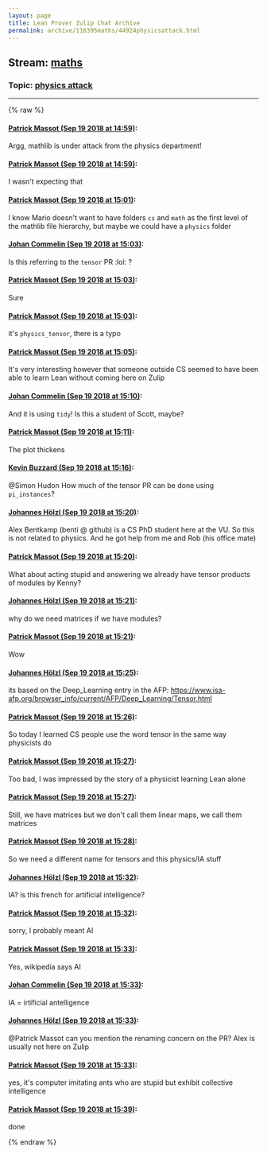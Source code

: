 ```yaml
---
layout: page
title: Lean Prover Zulip Chat Archive 
permalink: archive/116395maths/44924physicsattack.html
---
```


## Stream: [maths](index.html)
### Topic: [physics attack](44924physicsattack.html)

---


{% raw %}
#### [ Patrick Massot (Sep 19 2018 at 14:59)](https://leanprover.zulipchat.com/#narrow/stream/116395-maths/topic/physics%20attack/near/134230265):
<p>Argg, mathlib is under attack from the physics department!</p>

#### [ Patrick Massot (Sep 19 2018 at 14:59)](https://leanprover.zulipchat.com/#narrow/stream/116395-maths/topic/physics%20attack/near/134230288):
<p>I wasn't expecting that</p>

#### [ Patrick Massot (Sep 19 2018 at 15:01)](https://leanprover.zulipchat.com/#narrow/stream/116395-maths/topic/physics%20attack/near/134230387):
<p>I know Mario doesn't want to have folders <code>cs</code> and <code>math</code> as the first level of the mathlib file hierarchy, but maybe we could have a <code>physics</code> folder</p>

#### [ Johan Commelin (Sep 19 2018 at 15:03)](https://leanprover.zulipchat.com/#narrow/stream/116395-maths/topic/physics%20attack/near/134230503):
<p>Is this referring to the <code>tensor</code> PR <span class="emoji emoji-1f606" title="lol">:lol:</span> ?</p>

#### [ Patrick Massot (Sep 19 2018 at 15:03)](https://leanprover.zulipchat.com/#narrow/stream/116395-maths/topic/physics%20attack/near/134230509):
<p>Sure</p>

#### [ Patrick Massot (Sep 19 2018 at 15:03)](https://leanprover.zulipchat.com/#narrow/stream/116395-maths/topic/physics%20attack/near/134230517):
<p>it's <code>physics_tensor</code>, there is a typo</p>

#### [ Patrick Massot (Sep 19 2018 at 15:05)](https://leanprover.zulipchat.com/#narrow/stream/116395-maths/topic/physics%20attack/near/134230596):
<p>It's very interesting however that someone outside CS seemed to have been able to learn Lean without coming here on Zulip</p>

#### [ Johan Commelin (Sep 19 2018 at 15:10)](https://leanprover.zulipchat.com/#narrow/stream/116395-maths/topic/physics%20attack/near/134230939):
<p>And it is using <code>tidy</code>! Is this a student of Scott, maybe?</p>

#### [ Patrick Massot (Sep 19 2018 at 15:11)](https://leanprover.zulipchat.com/#narrow/stream/116395-maths/topic/physics%20attack/near/134231019):
<p>The plot thickens</p>

#### [ Kevin Buzzard (Sep 19 2018 at 15:16)](https://leanprover.zulipchat.com/#narrow/stream/116395-maths/topic/physics%20attack/near/134231277):
<p><span class="user-mention" data-user-id="110026">@Simon Hudon</span> How much of the tensor PR can be done using <code>pi_instances</code>?</p>

#### [ Johannes Hölzl (Sep 19 2018 at 15:20)](https://leanprover.zulipchat.com/#narrow/stream/116395-maths/topic/physics%20attack/near/134231512):
<p>Alex Bentkamp (benti @ github) is a CS PhD student here at the VU. So this is not related to physics. And he got help from me and Rob (his office mate)</p>

#### [ Patrick Massot (Sep 19 2018 at 15:20)](https://leanprover.zulipchat.com/#narrow/stream/116395-maths/topic/physics%20attack/near/134231521):
<p>What about acting stupid and answering we already have tensor products of modules by Kenny?</p>

#### [ Johannes Hölzl (Sep 19 2018 at 15:21)](https://leanprover.zulipchat.com/#narrow/stream/116395-maths/topic/physics%20attack/near/134231530):
<p>why do we need matrices if we have modules?</p>

#### [ Patrick Massot (Sep 19 2018 at 15:21)](https://leanprover.zulipchat.com/#narrow/stream/116395-maths/topic/physics%20attack/near/134231533):
<p>Wow</p>

#### [ Johannes Hölzl (Sep 19 2018 at 15:25)](https://leanprover.zulipchat.com/#narrow/stream/116395-maths/topic/physics%20attack/near/134231754):
<p>its based on the Deep_Learning entry in the AFP: <a href="https://www.isa-afp.org/browser_info/current/AFP/Deep_Learning/Tensor.html" target="_blank" title="https://www.isa-afp.org/browser_info/current/AFP/Deep_Learning/Tensor.html">https://www.isa-afp.org/browser_info/current/AFP/Deep_Learning/Tensor.html</a></p>

#### [ Patrick Massot (Sep 19 2018 at 15:26)](https://leanprover.zulipchat.com/#narrow/stream/116395-maths/topic/physics%20attack/near/134231834):
<p>So today I learned CS people use the word tensor in the same way physicists do</p>

#### [ Patrick Massot (Sep 19 2018 at 15:27)](https://leanprover.zulipchat.com/#narrow/stream/116395-maths/topic/physics%20attack/near/134231851):
<p>Too bad, I was impressed by the story of a physicist learning Lean alone</p>

#### [ Patrick Massot (Sep 19 2018 at 15:27)](https://leanprover.zulipchat.com/#narrow/stream/116395-maths/topic/physics%20attack/near/134231868):
<p>Still, we have matrices but we don't call them linear maps, we call them matrices</p>

#### [ Patrick Massot (Sep 19 2018 at 15:28)](https://leanprover.zulipchat.com/#narrow/stream/116395-maths/topic/physics%20attack/near/134231928):
<p>So we need a different name for tensors and this physics/IA stuff</p>

#### [ Johannes Hölzl (Sep 19 2018 at 15:32)](https://leanprover.zulipchat.com/#narrow/stream/116395-maths/topic/physics%20attack/near/134232125):
<p>IA? is this french for artificial intelligence?</p>

#### [ Patrick Massot (Sep 19 2018 at 15:32)](https://leanprover.zulipchat.com/#narrow/stream/116395-maths/topic/physics%20attack/near/134232136):
<p>sorry, I probably meant AI</p>

#### [ Patrick Massot (Sep 19 2018 at 15:33)](https://leanprover.zulipchat.com/#narrow/stream/116395-maths/topic/physics%20attack/near/134232155):
<p>Yes, wikipedia says AI</p>

#### [ Johan Commelin (Sep 19 2018 at 15:33)](https://leanprover.zulipchat.com/#narrow/stream/116395-maths/topic/physics%20attack/near/134232158):
<p>IA = irtificial antelligence</p>

#### [ Johannes Hölzl (Sep 19 2018 at 15:33)](https://leanprover.zulipchat.com/#narrow/stream/116395-maths/topic/physics%20attack/near/134232172):
<p><span class="user-mention" data-user-id="110031">@Patrick Massot</span>  can you mention the renaming concern on the PR? Alex is usually not here on Zulip</p>

#### [ Patrick Massot (Sep 19 2018 at 15:33)](https://leanprover.zulipchat.com/#narrow/stream/116395-maths/topic/physics%20attack/near/134232174):
<p>yes, it's computer imitating ants who are stupid but exhibit collective intelligence</p>

#### [ Patrick Massot (Sep 19 2018 at 15:39)](https://leanprover.zulipchat.com/#narrow/stream/116395-maths/topic/physics%20attack/near/134232462):
<p>done</p>


{% endraw %}
